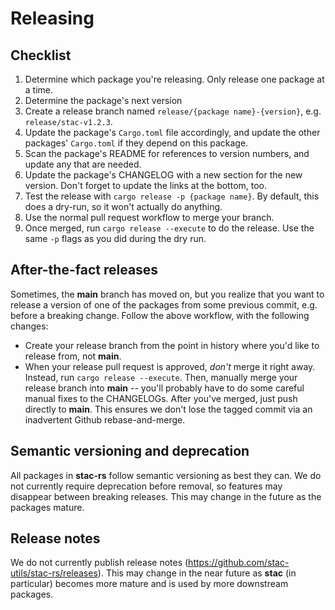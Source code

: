 # Releasing

## Checklist

1. Determine which package you're releasing. Only release one package at a time.
2. Determine the package's next version
3. Create a release branch named `release/{package name}-{version}`, e.g. `release/stac-v1.2.3`.
4. Update the package's `Cargo.toml` file accordingly, and update the other packages' `Cargo.toml` if they depend on this package.
5. Scan the package's README for references to version numbers, and update any that are needed.
6. Update the package's CHANGELOG with a new section for the new version. Don't forget to update the links at the bottom, too.
7. Test the release with `cargo release -p {package name}`. By default, this does a dry-run, so it won't actually do anything.
8. Use the normal pull request workflow to merge your branch.
9. Once merged, run `cargo release --execute` to do the release. Use the same `-p` flags as you did during the dry run.

## After-the-fact releases

Sometimes, the **main** branch has moved on, but you realize that you want to release a version of one of the packages from some previous commit, e.g. before a breaking change.
Follow the above workflow, with the following changes:

- Create your release branch from the point in history where you'd like to release from, not **main**.
- When your release pull request is approved, _don't_ merge it right away. Instead, run `cargo release --execute`. Then, manually merge your release branch into **main** -- you'll probably have to do some careful manual fixes to the CHANGELOGs. After you've merged, just push directly to **main**. This ensures we don't lose the tagged commit via an inadvertent Github rebase-and-merge.

## Semantic versioning and deprecation

All packages in **stac-rs** follow semantic versioning as best they can.
We do not currently require deprecation before removal, so features may disappear between breaking releases.
This may change in the future as the packages mature.

## Release notes

We do not currently publish release notes (<https://github.com/stac-utils/stac-rs/releases>).
This may change in the near future as **stac** (in particular) becomes more mature and is used by more downstream packages.
